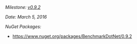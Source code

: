 _Milestone: [v0.9.2](https://github.com/PerfDotNet/BenchmarkDotNet/issues?q=milestone%3Av0.9.2)_

_Date: March 5, 2016_

_NuGet Packages:_
* https://www.nuget.org/packages/BenchmarkDotNet/0.9.2